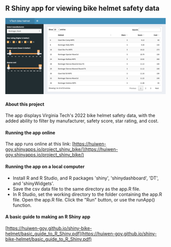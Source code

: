 ## R Shiny app for viewing bike helmet safety data ##
![](UI.jpg)

#### About this project ####
The app displays Virginia Tech's 2022 bike helmet safety data, with the added ability to filter by manufacturer, safety score, star rating, and cost. 

#### Running the app online ####
The app runs online at this link:
[https://huiwen-goy.shinyapps.io/project_shiny_bike/](https://huiwen-goy.shinyapps.io/project_shiny_bike/)

#### Running the app on a local computer ####
* Install R and R Studio, and R packages 'shiny', 'shinydashboard', 'DT', and 'shinyWidgets'.
* Save the csv data file to the same directory as the app.R file.
* In R Studio, set the working directory to the folder containing the app.R file. Open the app.R file. Click the "Run" button, or use the runApp() function.

#### A basic guide to making an R Shiny app ####
[https://huiwen-goy.github.io/shiny-bike-helmet/basic_guide_to_R_Shiny.pdf](https://huiwen-goy.github.io/shiny-bike-helmet/basic_guide_to_R_Shiny.pdf)
